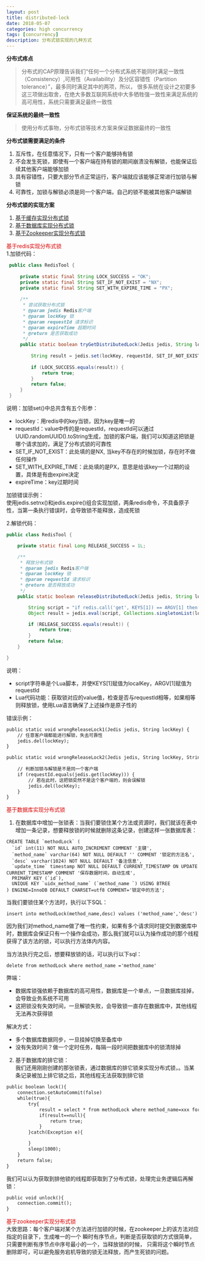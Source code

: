```yaml
---
layout: post
title: distributed-lock
date: 2018-05-07
categories: high concurrency
tags: [concurrency]
description: 分布式锁实现的几种方式
---
```


**分布式疼点**
> 分布式的CAP原理告诉我们“任何一个分布式系统不能同时满足一致性（Consistency）,可用性（Availability）及分区容错性（Partition tolerance）”，最多同时满足其中的两项，所以，
很多系统在设计之初要多这三项做出取舍，在绝大多数互联网系统中大多牺牲强一致性来满足系统的高可用性，系统只需要满足最终一致性

**保证系统的最终一致性**
> 使用分布式事物，分布式锁等技术方案来保证数据最终的一致性

**分布式锁需要满足的条件**
1. 互斥性，在任意情况下，只有一个客户能够持有锁
2. 不会发生死锁，即使有一个客户端在持有锁的期间崩溃没有解锁，也能保证后续其他客户端能够加锁
3. 具有容错性，只要大部分节点正常运行，客户端就应该能够正常进行加锁与解锁
4. 可靠性，加锁与解锁必须是同一个客户端，自己的锁不能被其他客户端解锁

**分布式锁的实现方案**
1. [基于缓存实现分布式锁](#cache)
2. [基于数据库实现分布式锁](#database)
3. [基于Zookeeper实现分布式锁](#zookeeper)

<span id="cache"><font color="#dd0000">基于redis实现分布式锁</font><br /></span>
1.加锁代码：
```java
 public class RedisTool {
 
     private static final String LOCK_SUCCESS = "OK";
     private static final String SET_IF_NOT_EXIST = "NX";
     private static final String SET_WITH_EXPIRE_TIME = "PX";
 
     /**
      * 尝试获取分布式锁
      * @param jedis Redis客户端
      * @param lockKey 锁
      * @param requestId 请求标识
      * @param expireTime 超期时间
      * @return 是否获取成功
      */
     public static boolean tryGetDistributedLock(Jedis jedis, String lockKey, String requestId, int expireTime) {
 
         String result = jedis.set(lockKey, requestId, SET_IF_NOT_EXIST, SET_WITH_EXPIRE_TIME, expireTime);
 
         if (LOCK_SUCCESS.equals(result)) {
             return true;
         }
         return false;
     }
 }
```
说明：加锁set()中总共含有五个形参：
* lockKey：用redis中的key当锁，因为key是唯一的
* requestId：value中传的是requestId，requestId可以通过UUID.randomUUID().toString生成，加锁的客户端，我们可以知道这把锁是哪个请求加的，满足了分布式锁的可靠性
* SET_IF_NOT_EXIST：此处填的是NX, 当key不存在的时候加锁，存在时不做任何操作
* SET_WITH_EXPIRE_TIME：此处填的是PX，意思是给该key一个过期的设置，具体是有由expire决定
* expireTime：key过期时间

加锁错误示例：<br/>
使用jedis.setnx()和jedis.expire()组合实现加锁，两条redis命令，不具备原子性，当第一条执行错误时，会导致锁不能释放，造成死锁

2.解锁代码：
```java
public class RedisTool {

    private static final Long RELEASE_SUCCESS = 1L;

    /**
     * 释放分布式锁
     * @param jedis Redis客户端
     * @param lockKey 锁
     * @param requestId 请求标识
     * @return 是否释放成功
     */
    public static boolean releaseDistributedLock(Jedis jedis, String lockKey, String requestId) {

        String script = "if redis.call('get', KEYS[1]) == ARGV[1] then return redis.call('del', KEYS[1]) else return 0 end";
        Object result = jedis.eval(script, Collections.singletonList(lockKey), Collections.singletonList(requestId));

        if (RELEASE_SUCCESS.equals(result)) {
            return true;
        }
        return false;
    }

}
```
说明：<br/>
* script字符串是个Lua脚本，并使KEYS[1]赋值为localKey，ARGV[1]赋值为requestId<br/>
* Lua代码功能：获取锁对应的value值，检查是否与requestId相等，如果相等则释放锁，使用Lua语言确保了上述操作是原子性的

错误示例：
```html
public static void wrongReleaseLock1(Jedis jedis, String lockKey) {
    // 任意客户端都能进行解锁，失去可靠性
    jedis.del(lockKey);
}

public static void wrongReleaseLock2(Jedis jedis, String lockKey, String requestId) {
        
    // 判断加锁与解锁是不是同一个客户端
    if (requestId.equals(jedis.get(lockKey))) {
        // 若在此时，这把锁突然不是这个客户端的，则会误解锁
        jedis.del(lockKey);
    }
}
```

<span id="database"><font color="#dd0000">基于数据库实现分布式锁</font><br /></span>
1. 在数据库中增加一张锁表：当我们要锁住某个方法或资源时，我们就该在表中增加一条记录，想要释放锁的时候就删除这条记录，创建这样一张数据库表：
```mysql
CREATE TABLE `methodLock` (
  `id` int(11) NOT NULL AUTO_INCREMENT COMMENT '主键',
  `method_name` varchar(64) NOT NULL DEFAULT '' COMMENT '锁定的方法名',
  `desc` varchar(1024) NOT NULL DEFAULT '备注信息',
  `update_time` timestamp NOT NULL DEFAULT CURRENT_TIMESTAMP ON UPDATE CURRENT_TIMESTAMP COMMENT '保存数据时间，自动生成',
  PRIMARY KEY (`id`),
  UNIQUE KEY `uidx_method_name` (`method_name `) USING BTREE
) ENGINE=InnoDB DEFAULT CHARSET=utf8 COMMENT='锁定中的方法';
```
当我们要锁住某个方法时，执行以下SQL：
```mysql
insert into methodLock(method_name,desc) values ('method_name','desc')
```
因为我们对method_name做了唯一性约束，如果有多个请求同时提交到数据库中时，数据库会保证只有一个操作会成功，那么我们就可以认为操作成功的那个线程
获得了该方法的锁，可以执行方法体内内容。<br/>

当方法执行完之后，想要释放锁的话，可以执行以下sql：
```mysql
delete from methodLock where method_name ='method_name'
```
弊端：<br/>
* 数据库锁强依赖于数据库的高可用性，数据库是一个单点，一旦数据库挂掉，会导致业务系统不可用
* 这把锁没有失效时间，一旦解锁失败，会导致锁一直存在数据库中，其他线程无法再次获得锁

解决方式：<br/>
* 多个数据库数据同步，一旦挂掉切换至备库中
* 没有失效时间？做一个定时任务，每隔一段时间把数据库中的锁清除掉

2. 基于数据库的排它锁：<br/>
我们还用刚刚创建的那张锁表，通过数据库的排它锁来实现分布式锁，。当某条记录被加上排它锁之后，其他线程无法获取到排它锁
```html
public boolean lock(){
    connection.setAutoCommit(false)
    while(true){
        try{
            result = select * from methodLock where method_name=xxx for update;
            if(result==null){
                return true;
            }
        }catch(Exception e){

        }
        sleep(1000);
    }
    return false;
}
```
我们可以认为获取到排他锁的线程即获取到了分布式锁，处理完业务逻辑后再解锁：
```html
public void unlock(){
    connection.commit();
}
```

<span id="zookeeper"><font color="#dd0000">基于zookeeper实现分布式锁</font><br /></span>
大致思路：每个客户端对某个方法进行加锁的时候，在zookeeper上的该方法对应指定的目录下，生成唯一的一个
瞬时有序节点，判断是否获取锁的方式很简单，只需要判断有序节点中序号最小的一个，当释放锁的时候，
只需将这个瞬时节点删除即可，可以避免服务宕机导致的锁无法释放，而产生死锁的问题。
